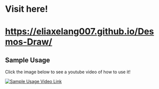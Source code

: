 # Visit here!
# https://eliaxelang007.github.io/Desmos-Draw/

## Sample Usage
Click the image below to see a youtube video of how to use it!

[![Sample Usage Video Link](https://github.com/user-attachments/assets/5321d31f-c996-4395-81fc-fb6372793746)](https://www.youtube.com/watch?v=dZ1LJud_mSw)
